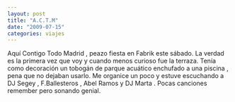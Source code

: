 ```yaml
---
layout: post
title: "A.C.T.M"
date: "2009-07-15"
categories: viajes
---
```


Aquí Contigo Todo Madrid , peazo fiesta en Fabrik este sábado. La verdad es la primera vez que voy y cuando menos curioso fue la terraza. Tenía como decoración un tobogán de parque acuático enchufado a una piscina , pena que no dejaban usarlo. Me organice un poco y estuve escuchando a DJ Segey , F.Ballesteros , Abel Ramos y DJ Marta . Pocas canciones remember pero sonando genial.
